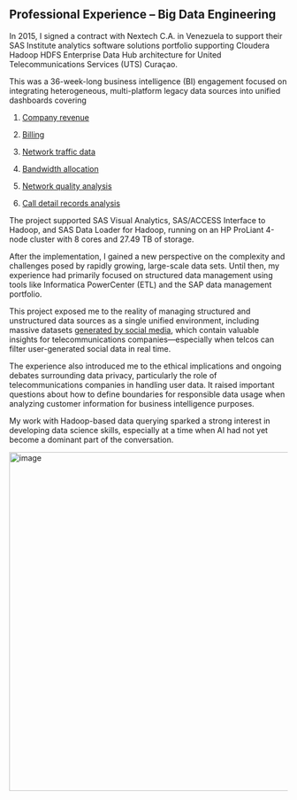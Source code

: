 ## Professional Experience – Big Data Engineering

In 2015, I signed a contract with Nextech C.A. in Venezuela to support their SAS Institute analytics software solutions portfolio supporting Cloudera Hadoop HDFS Enterprise Data Hub architecture for United Telecommunications Services (UTS) Curaçao.

This was a 36-week-long business intelligence (BI) engagement focused on integrating heterogeneous, multi-platform legacy data sources into unified dashboards covering

1. [Company revenue](#slowtransactions)
 
 
2. [Billing](#resourcecontention)
  
  
3. [Network traffic data](#monitoringandanalysis)


4. [Bandwidth allocation](#tuningdatabaseparameters)


5. [Network quality analysis](#spacemanagement)


6. [Call detail records analysis](#backupandrecovery)


The project supported SAS Visual Analytics, SAS/ACCESS Interface to Hadoop, and SAS Data Loader for Hadoop, running on an HP ProLiant 4-node cluster with 8 cores and 27.49 TB of storage.

After the implementation, I gained a new perspective on the complexity and challenges posed by rapidly growing, large-scale data sets. Until then, my experience had primarily focused on structured data management using tools like Informatica PowerCenter (ETL) and the SAP data management portfolio.

This project exposed me to the reality of managing structured and unstructured data sources as a single unified environment, including massive datasets [generated by social media](twitterfeed-data-ingestion.py), which contain valuable insights for telecommunications companies—especially when telcos can filter user-generated social data in real time.

The experience also introduced me to the ethical implications and ongoing debates surrounding data privacy, particularly the role of telecommunications companies in handling user data. It raised important questions about how to define boundaries for responsible data usage when analyzing customer information for business intelligence purposes.

My work with Hadoop-based data querying sparked a strong interest in developing data science skills, especially at a time when AI had not yet become a dominant part of the conversation.

<img width="919" height="612" alt="image" src="https://github.com/user-attachments/assets/9973b70c-fdef-4664-8569-dc89a681e490" />

